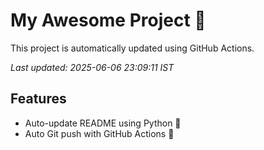 # My Awesome Project 🚀

This project is automatically updated using GitHub Actions.

_Last updated: 2025-06-06 23:09:11 IST_

## Features
- Auto-update README using Python 🐍
- Auto Git push with GitHub Actions 🤖
